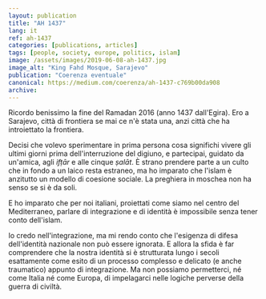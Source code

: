 ```yaml
---
layout: publication
title: "AH 1437"
lang: it
ref: ah-1437
categories: [publications, articles]
tags: [people, society, europe, politics, islam]
image: /assets/images/2019-06-08-ah-1437.jpg
image_alt: "King Fahd Mosque, Sarajevo"
publication: "Coerenza eventuale"
canonical: https://medium.com/coerenza/ah-1437-c769b00da908
archive:
---
```


Ricordo benissimo la fine del Ramadan 2016 (anno 1437 dall'Egira). Ero a Sarajevo, città di frontiera se mai ce n'è stata una, anzi città che ha introiettato la frontiera.

Decisi che volevo sperimentare in prima persona cosa significhi vivere gli ultimi giorni prima dell'interruzione del digiuno, e partecipai, guidato da un'amica, agli *ifṭār* e alle cinque *ṣalāt*. È strano prendere parte a un culto che in fondo a un laico resta estraneo, ma ho imparato che l'islam è anzitutto un modello di coesione sociale. La preghiera in moschea non ha senso se si è da soli.

E ho imparato che per noi italiani, proiettati come siamo nel centro del Mediterraneo, parlare di integrazione e di identità è impossibile senza tener conto dell'islam.

Io credo nell'integrazione, ma mi rendo conto che l'esigenza di difesa dell'identità nazionale non può essere ignorata. E allora la sfida è far comprendere che la nostra identità si è strutturata lungo i secoli esattamente come esito di un processo complesso e delicato (e anche traumatico) appunto di integrazione. Ma non possiamo permetterci, né come Italia né come Europa, di impelagarci nelle logiche perverse della guerra di civiltà.
